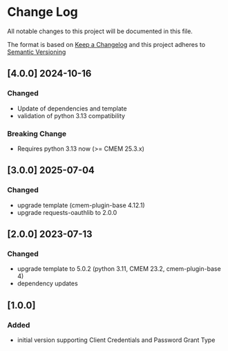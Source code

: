 # Change Log

All notable changes to this project will be documented in this file.

The format is based on [Keep a Changelog](http://keepachangelog.com/) and this project adheres to [Semantic Versioning](https://semver.org/)

## [4.0.0] 2024-10-16

### Changed

- Update of dependencies and template
- validation of python 3.13 compatibility

### Breaking Change

- Requires python 3.13 now (>= CMEM 25.3.x)


## [3.0.0] 2025-07-04

### Changed

- upgrade template (cmem-plugin-base 4.12.1)
- upgrade requests-oauthlib to 2.0.0

## [2.0.0] 2023-07-13

### Changed

- upgrade template to 5.0.2 (python 3.11, CMEM 23.2, cmem-plugin-base 4)
- dependency updates

## [1.0.0]

### Added

- initial version supporting Client Credentials and Password Grant Type

